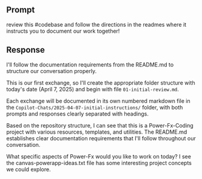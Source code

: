 ## Prompt
review this #codebase and follow the directions in the readmes where it instructs you to document our work together!

## Response
I'll follow the documentation requirements from the README.md to structure our conversation properly.

This is our first exchange, so I'll create the appropriate folder structure with today's date (April 7, 2025) and begin with file `01-initial-review.md`.

Each exchange will be documented in its own numbered markdown file in the `Copilot-Chats/2025-04-07-initial-instructions/` folder, with both prompts and responses clearly separated with headings.

Based on the repository structure, I can see that this is a Power-Fx-Coding project with various resources, templates, and utilities. The README.md establishes clear documentation requirements that I'll follow throughout our conversation.

What specific aspects of Power-Fx would you like to work on today? I see the canvas-powerapp-ideas.txt file has some interesting project concepts we could explore.